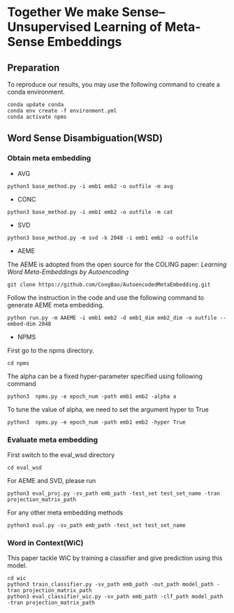 # Together We make Sense–Unsupervised Learning of Meta-Sense Embeddings

## Preparation

To reproduce our results, you may use the following command to create a conda environment.
```
conda update conda
conda env create -f environment.yml
conda activate npms
```

## Word Sense Disambiguation(WSD)
### Obtain meta embedding
- AVG
```
python3 base_method.py -i emb1 emb2 -o outfile -m avg
```
- CONC
```
python3 base_method.py -i emb1 emb2 -o outfile -m cat
```
- SVD

```
python3 base_method.py -m svd -k 2048 -i emb1 emb2 -o outfile
```
- AEME

The AEME is adopted from the open source for the COLING paper: _Learning Word Meta-Embeddings by Autoencoding_  
```
git clone https://github.com/CongBao/AutoencodedMetaEmbedding.git
```
Follow the instruction in the code and use the following command to generate AEME meta embedding.

```
python run.py -m AAEME -i emb1 emb2 -d emb1_dim emb2_dim -o outfile --embed-dim 2048
```
- NPMS

First go to the npms directory.
```
cd npms
```
The alpha can be a fixed hyper-parameter specified using following command
```
python3  npms.py -e epoch_num -path emb1 emb2 -alpha a 
```
To tune the value of alpha, we need to set the argument hyper to True
```
python3  npms.py -e epoch_num -path emb1 emb2 -hyper True
```
### Evaluate meta embedding

First switch to the eval_wsd directory
```
cd eval_wsd
```
For AEME and SVD, please run 
```
python3 eval_proj.py -sv_path emb_path -test_set test_set_name -tran projection_matrix_path
```
For any other meta embedding methods
```
python3 eval.py -sv_path emb_path -test_set test_set_name
```


### Word in Context(WiC)
This paper tackle WiC by training a classifier and give prediction
using this model.

```
cd wic
python3 train_classifier.py -sv_path emb_path -out_path model_path -tran projection_matrix_path
python3 eval_classifier_wic.py -sv_path emb_path -clf_path model_path -tran projection_matrix_path
```
